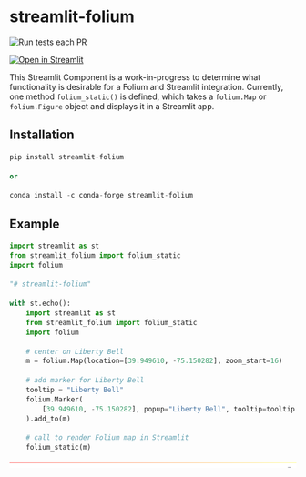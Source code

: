 # streamlit-folium

![Run tests each PR](https://github.com/randyzwitch/streamlit-folium/workflows/Run%20tests%20each%20PR/badge.svg)

[![Open in Streamlit](https://static.streamlit.io/badges/streamlit_badge_black_white.svg)](https://share.streamlit.io/randyzwitch/streamlit-folium/examples/streamlit_app.py)

This Streamlit Component is a work-in-progress to determine what functionality is desirable for a Folium and Streamlit integration. Currently, one method `folium_static()` is defined, which takes a `folium.Map` or `folium.Figure` object and displays it in a Streamlit app.

## Installation

```python
pip install streamlit-folium

or

conda install -c conda-forge streamlit-folium
```

## Example

```python
import streamlit as st
from streamlit_folium import folium_static
import folium

"# streamlit-folium"

with st.echo():
    import streamlit as st
    from streamlit_folium import folium_static
    import folium

    # center on Liberty Bell
    m = folium.Map(location=[39.949610, -75.150282], zoom_start=16)

    # add marker for Liberty Bell
    tooltip = "Liberty Bell"
    folium.Marker(
        [39.949610, -75.150282], popup="Liberty Bell", tooltip=tooltip
    ).add_to(m)

    # call to render Folium map in Streamlit
    folium_static(m)
```

!["streamlit_folium example"](https://github.com/randyzwitch/streamlit-folium/blob/master/tests/visual_baseline/test_package.test_basic/first_test/screenshot.png)
